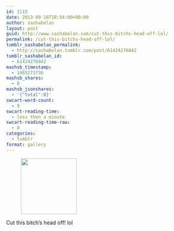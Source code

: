 ```yaml
---
id: 1115
date: 2013-09-16T18:54:00+00:00
author: sashabelan
layout: post
guid: http://www.sashabelan.com/cut-this-bitchs-head-off-lol/
permalink: /cut-this-bitchs-head-off-lol/
tumblr_sashabelan_permalink:
  - http://sashabelan.tumblr.com/post/61424276842
tumblr_sashabelan_id:
  - 61424276842
mashsb_timestamp:
  - 1465273736
mashsb_shares:
  - 0
mashsb_jsonshares:
  - '{"total":0}'
swcart-word-count:
  - 9
swcart-reading-time:
  - less then a minute
swcart-reading-time-raw:
  - 0
categories:
  - tumblr
format: gallery
---
```

<div id='gallery-540' class='gallery galleryid-1115 gallery-columns-3 gallery-size-thumbnail'>
  <figure class='gallery-item'> 
  
  <div class='gallery-icon landscape'>
    <a href='http://www.sashabelan.ru/cut-this-bitchs-head-off-lol/attachment/1116/'><img width="150" height="150" src="http://www.sashabelan.ru/wp-content/uploads/2013/09/tumblr_mt8f61ZtJ61qarj97o1_1280-150x150.jpg" class="attachment-thumbnail size-thumbnail" alt="" srcset="http://www.sashabelan.ru/wp-content/uploads/2013/09/tumblr_mt8f61ZtJ61qarj97o1_1280-150x150.jpg 150w, http://www.sashabelan.ru/wp-content/uploads/2013/09/tumblr_mt8f61ZtJ61qarj97o1_1280-300x300.jpg 300w, http://www.sashabelan.ru/wp-content/uploads/2013/09/tumblr_mt8f61ZtJ61qarj97o1_1280-230x230.jpg 230w, http://www.sashabelan.ru/wp-content/uploads/2013/09/tumblr_mt8f61ZtJ61qarj97o1_1280-350x350.jpg 350w, http://www.sashabelan.ru/wp-content/uploads/2013/09/tumblr_mt8f61ZtJ61qarj97o1_1280.jpg 612w" sizes="(max-width: 150px) 100vw, 150px" /></a>
  </div></figure>
</div>

Cut this bitch&rsquo;s head off! lol
